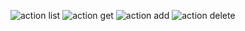 ![action list](https://i.ibb.co/4M315QS/add.jpg)
![action get](https://ibb.co/Dfq4Yrj)
![action add](https://ibb.co/xGdFR4g)
![action delete](https://ibb.co/5njBcpQ)
